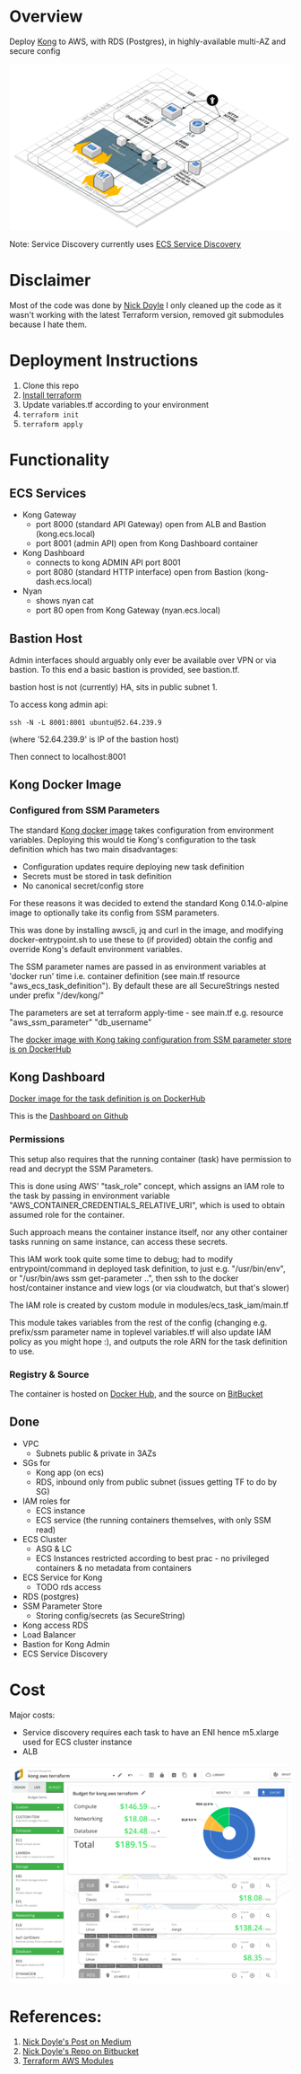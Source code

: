 # Overview

Deploy [Kong](https://konghq.com/kong-community-edition/) to AWS, with RDS (Postgres), in highly-available multi-AZ and secure config

![Architecture](doc/img/architecture.png)

Note: Service Discovery currently uses [ECS Service Discovery](https://docs.aws.amazon.com/AmazonECS/latest/developerguide/service-discovery.html)

# Disclaimer
Most of the code was done by [Nick Doyle](https://bitbucket.org/%7B5d0aaa3a-ab6b-4079-8249-6632d8831d28%7D/) I only cleaned up the code as it wasn't working with the latest Terraform version, removed git submodules because I hate them.



# Deployment Instructions

1. Clone this repo
2. [Install terraform](https://www.terraform.io/intro/getting-started/install.html)
3. Update variables.tf according to your environment
4. `terraform init`
5. `terraform apply`

# Functionality

## ECS Services

- Kong Gateway
    - port 8000 (standard API Gateway) open from ALB and Bastion (kong.ecs.local)
    - port 8001 (admin API) open from Kong Dashboard container
- Kong Dashboard
    - connects to kong ADMIN API port 8001
    - port 8080 (standard HTTP interface) open from Bastion (kong-dash.ecs.local)
- Nyan
    - shows nyan cat
    - port 80 open from Kong Gateway (nyan.ecs.local)

## Bastion Host

Admin interfaces should arguably only ever be available over VPN or via bastion. To this end a basic bastion is provided, see bastion.tf.

bastion host is not (currently) HA, sits in public subnet 1.

To access kong admin api:

`ssh -N -L 8001:8001 ubuntu@52.64.239.9`

(where '52.64.239.9' is IP of the bastion host)

Then connect to localhost:8001

## Kong Docker Image

### Configured from SSM Parameters

The standard [Kong docker image](https://hub.docker.com/_/kong/) takes configuration from environment variables. Deploying this would tie Kong's configuration to the task definition which has two main disadvantages:

- Configuration updates require deploying new task definition
- Secrets must be stored in task definition
- No canonical secret/config store

For these reasons it was decided to extend the standard Kong 0.14.0-alpine image to optionally take its config from SSM parameters.

This was done by installing awscli, jq and curl in the image, and modifying docker-entrypoint.sh to use these to (if provided) obtain the config and override Kong's default environment variables.

The SSM parameter names are passed in as environment variables at 'docker run' time i.e. container definition (see main.tf resource "aws_ecs_task_definition"). By default these are all SecureStrings nested under prefix "/dev/kong/"

The parameters are set at terraform apply-time - see main.tf e.g. resource "aws_ssm_parameter" "db_username"

The [docker image with Kong taking configuration from SSM parameter store is on DockerHub](https://hub.docker.com/r/rdkls/kong_ssm)

## Kong Dashboard
[Docker image for the task definition is on DockerHub](https://hub.docker.com/r/pgbi/kong-dashboard)

This is the [Dashboard on Github](https://github.com/PGBI/kong-dashboard)

### Permissions

This setup also requires that the running container (task) have permission to read and decrypt the SSM Parameters.

This is done using AWS' "task_role" concept, which assigns an IAM role to the task by passing in environment variable "AWS_CONTAINER_CREDENTIALS_RELATIVE_URI", which is used to obtain assumed role for the container.

Such approach means the container instance itself, nor any other container tasks running on same instance, can access these secrets.

This IAM work took quite some time to debug; had to modify entrypoint/command in deployed task definition, to just e.g. "/usr/bin/env", or "/usr/bin/aws ssm get-parameter ..", then ssh to the docker host/container instance and view logs (or via cloudwatch, but that's slower)

The IAM role is created by custom module in modules/ecs_task_iam/main.tf

This module takes variables from the rest of the config (changing e.g. prefix/ssm parameter name in toplevel variables.tf will also update IAM policy as you might hope :), and outputs the role ARN for the task definition to use.

### Registry & Source

The container is hosted on [Docker Hub](https://hub.docker.com/r/rdkls/kong_ssm/), and the source on [BitBucket](https://bitbucket.org/nick_doyle/docker_kong_ssm/)

## Done

- VPC
    - Subnets public & private in 3AZs
- SGs for
    - Kong app (on ecs)
    - RDS, inbound only from public subnet (issues getting TF to do by SG)
- IAM roles for
    - ECS instance
    - ECS service (the running containers themselves, with only SSM read)
- ECS Cluster
    - ASG & LC
    - ECS Instances restricted according to best prac - no privileged containers & no metadata from containers
- ECS Service for Kong
    - TODO rds access
- RDS (postgres)
- SSM Parameter Store
    - Storing config/secrets (as SecureString)
- Kong access RDS
- Load Balancer
- Bastion for Kong Admin
- ECS Service Discovery

# Cost

Major costs:

- Service discovery requires each task to have an ENI hence m5.xlarge used for ECS cluster instance
- ALB

![Budget](doc/img/budget.png)

# References:
1. [Nick Doyle's Post on Medium](https://medium.com/@nick.p.doyle/deploying-kong-to-aws-elastic-container-service-with-terraform-9de83d7e21)
2. [Nick Doyle's Repo on Bitbucket](https://bitbucket.org/nick_doyle/kong_aws_terraform/src/master/)
3. [Terraform AWS Modules](https://github.com/terraform-aws-modules)

